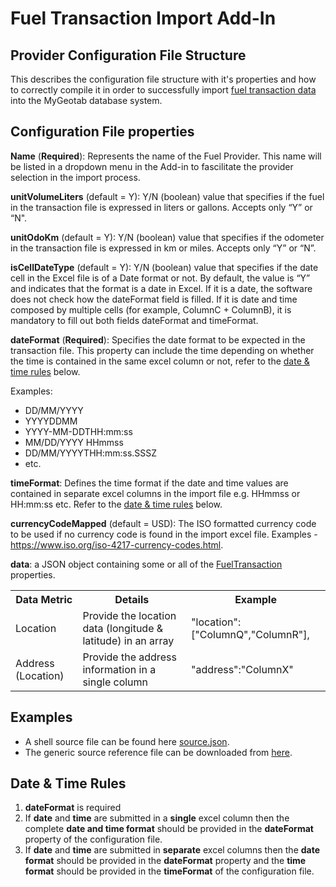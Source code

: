 # Fuel Transaction Import Add-In

## Provider Configuration File Structure
This describes the configuration file structure with it's properties and how to correctly compile it in order to successfully import [fuel transaction data](https://geotab.github.io/sdk/software/api/reference/#FuelTransaction) into the MyGeotab database system.

## Configuration File properties

**Name** (**Required**): Represents the name of the Fuel Provider. This name will be listed in a dropdown menu in the Add-in to fascilitate the provider selection in the import process.

**unitVolumeLiters** (default = Y): Y/N (boolean) value that specifies if the fuel in the transaction file is expressed in liters or gallons. Accepts only “Y” or “N".

**unitOdoKm** (default = Y): Y/N (boolean) value that specifies if the odometer in the transaction file is expressed in km or miles. Accepts only “Y” or “N”.

**isCellDateType** (default = Y): Y/N (boolean) value that specifies if the date cell in the Excel file is of a Date format or not. By default, the value is “Y” and indicates that the format is a date in Excel. If it is a date, the software does not check how the dateFormat field is filled. If it is date and time composed by multiple cells (for example, ColumnC + ColumnB), it is mandatory to fill out both fields dateFormat and timeFormat.

**dateFormat** (**Required**): Specifies the date format to be expected in the transaction file. This property can include the time depending on whether the time is contained in the same excel column or not, refer to the [date & time rules](#DateTimeRules) below.

Examples:
* DD/MM/YYYY
* YYYYDDMM
* YYYY-MM-DDTHH:mm:ss
* MM/DD/YYYY HHmmss
* DD/MM/YYYYTHH:mm:ss.SSSZ
* etc.

**timeFormat**: Defines the time format if the date and time values are contained in separate excel columns in the import file e.g. HHmmss or HH:mm:ss etc. Refer to the [date & time rules](#DateTimeRules) below.

**currencyCodeMapped** (default = USD): The ISO formatted currency code to be used if no currency code is found in the import excel file. Examples - https://www.iso.org/iso-4217-currency-codes.html.

**data**: a JSON object containing some or all of the [FuelTransaction](https://geotab.github.io/sdk/software/api/reference/#FuelTransaction) properties.

<table>
<tr><th>Data Metric</th><th>Details</th><th>Example</th></tr>
<tr>
    <td>Location</td>
    <td>Provide the location data (longitude & latitude) in an array</td>
<td>
"location": ["ColumnQ","ColumnR"],
</td>
</tr>
<tr><td>Address (Location)</td><td>Provide the address information in a single column</td><td>"address":"ColumnX"</td></tr>
</table>

## Examples
- A shell source file can be found here [source.json](source.json).
- The generic source reference file can be downloaded from [here](generic.json).

## <a name="DateTimeRules">Date & Time Rules</a>
1. **dateFormat** is required
2. If **date** and **time** are submitted in a **single** excel column then the complete **date and time format** should be provided in the **dateFormat** property of the configuration file.
3. If **date** and **time** are submitted in **separate** excel columns then the **date format** should be provided in the **dateFormat** property and the **time format** should be provided in the **timeFormat** of the configuration file.
